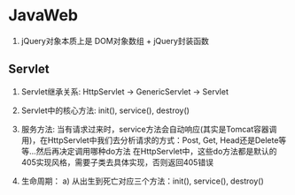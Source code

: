 # JavaWeb

1. jQuery对象本质上是 DOM对象数组 + jQuery封装函数

## Servlet

1. Servlet继承关系: HttpServlet -> GenericServlet -> Servlet

2. Servlet中的核心方法: init(), service(), destroy()

3. 服务方法: 当有请求过来时，service方法会自动响应(其实是Tomcat容器调用)，在HttpServlet中我们去分析请求的方式：Post, Get, Head还是Delete等等...然后再决定调用哪种do方法
在HttpServlet中，这些do方法都是默认的405实现风格，需要子类去具体实现，否则返回405错误

4. 生命周期：
  a) 从出生到死亡对应三个方法：init(), service(), destroy()
  
